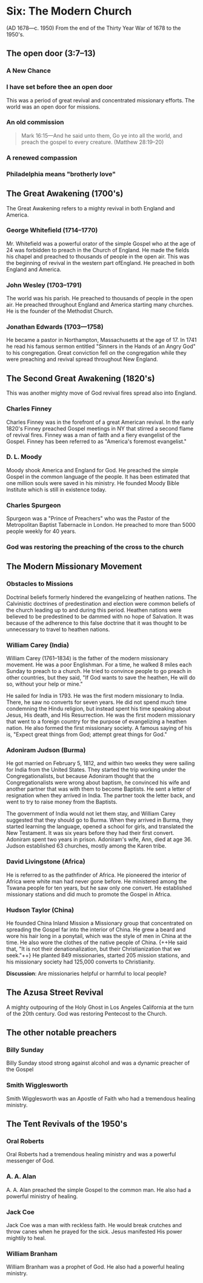 # Six: The Modern Church

(AD 1678—c. 1950) From the end of the Thirty Year War of 1678 to the 1950's.

## The open door (3:7&ndash;13)

### A New Chance

### I have set before thee an open door

This was a period of great revival and concentrated missionary efforts. The world was an open door for missions.

### An old commission

> Mark 16:15&mdash;And he said unto them, Go ye into all the world, and preach the gospel to every creature. (Matthew 28:19&ndash;20)

### A renewed compassion

### Philadelphia means "brotherly love"

## The Great Awakening (1700's)

The Great Awakening refers to a mighty revival in both England and America.

### George Whitefield (1714&ndash;1770)

Mr. Whitefield was a powerful orator of the simple Gospel who at the age of 24 was forbidden to preach in the Church of England. He made the fields his chapel and preached to thousands of people in the open air. This was the beginning of revival in the western part ofEngland. He preached in both England and America.

### John Wesley (1703&ndash;1791)

The world was his parish. He preached to thousands of people in the open air. He preached throughout England and America starting many churches. He is the founder of the Methodist Church.

### Jonathan Edwards (1703&mdash;1758)

He became a pastor in Northampton, Massachusetts at the age of 17. In 1741 he read his famous sermon entitled "Sinners in the Hands of an Angry God" to his congregation. Great conviction fell on the congregation while they were preaching and revival spread throughout New England.

## The Second Great Awakening (1820's)

This was another mighty move of God revival fires spread also into England.

### Charles Finney

Charles Finney was in the forefront of a great American revival. In the early 1820's Finney preached Gospel meetings in NY that stirred a second flame of revival fires. Finney was a man of faith and a fiery evangelist of the Gospel. Finney has been referred to as "America's foremost evangelist."

### D. L. Moody

Moody shook America and England for God. He preached the simple Gospel in the common language of the people. It has been estimated that one million souls were saved in his ministry. He founded Moody Bible Institute which is still in existence today.

### Charles Spurgeon

Spurgeon was a "Prince of Preachers" who was the Pastor of the Metropolitan Baptist Tabernacle in London. He preached to more than 5000 people weekly for 40 years.

### God was restoring the preaching of the cross to the church

## The Modern Missionary Movement

### Obstacles to Missions

Doctrinal beliefs formerly hindered the evangelizing of heathen nations. The Calvinistic doctrines of predestination and election were common beliefs of the church leading up to and during this period. Heathen nations were believed to be predestined to be dammed with no hope of Salvation. It was because of the adherence to this false doctrine that it was thought to be unnecessary to travel to heathen nations.

### William Carey (India)

William Carey (1761&ndash;1834) is the father of the modern missionary movement. He was a poor Englishman. For a time, he walked 8 miles each Sunday to preach to a church. He tried to convince people to go preach in other countries, but they said, "If God wants to save the heathen, He will do so, without your help or mine."

He sailed for India in 1793. He was the first modern missionary to India. There, he saw no converts for seven years. He did not spend much time condemning the Hindu religion, but instead spent his time speaking about Jesus, His death, and His Resurrection. He was the first modern missionary that went to a foreign country for the purpose of evangelizing a heathen nation. He also formed the first missionary society. A famous saying of his is, "Expect great things from God; attempt great things for God."

### Adoniram Judson (Burma)

He got married on February 5, 1812, and within two weeks they were sailing for India from the United States. They started the trip working under the Congregationalists, but because Adoniram thought that the Congregationalists were wrong about baptism, he convinced his wife and another partner that was with them to become Baptists. He sent a letter of resignation when they arrived in India. The partner took the letter back, and went to try to raise money from the Baptists.

The government of India would not let them stay, and William Carey suggested that they should go to Burma. When they arrived in Burma, they started learning the language, opened a school for girls, and translated the New Testament. It was six years before they had their first convert. Adoniram spent two years in prison. Adoniram's wife, Ann, died at age 36. Judson established 63 churches, mostly among the Karen tribe.

### David Livingstone (Africa)

He is referred to as the pathfinder of Africa. He pioneered the interior of Africa were white man had never gone before. He ministered among the Tswana people for ten years, but he saw only one convert. He established missionary stations and did much to promote the Gospel in Africa.

### Hudson Taylor (China)

He founded China Inland Mission a Missionary group that concentrated on spreading the Gospel far into the interior of China. He grew a beard and wore his hair long in a ponytail, which was the style of men in China at the time. He also wore the clothes of the native people of China. {++He said that, "It is not their denationalization, but their Christianization that we seek."++} He planted 849 missionaries, started 205 mission stations, and his missionary society had 125,000 converts to Christianity.

**Discussion**: Are missionaries helpful or harmful to local people?

## The Azusa Street Revival

A mighty outpouring of the Holy Ghost in Los Angeles California at the turn of the 20th century. God was restoring Pentecost to the Church.

## The other notable preachers

### Billy Sunday

Billy Sunday stood strong against alcohol and was a dynamic preacher of the Gospel

### Smith Wigglesworth

Smith Wigglesworth was an Apostle of Faith who had a tremendous healing ministry.

## The Tent Revivals of the 1950's

### Oral Roberts

Oral Roberts had a tremendous healing ministry and was a powerful messenger of God.

### A. A. Alan

A. A. Alan preached the simple Gospel to the common man. He also had a powerful ministry of healing.

### Jack Coe

Jack Coe was a man with reckless faith. He would break crutches and throw canes when he prayed for the sick. Jesus manifested His power mightily to heal.

### William Branham

William Branham was a prophet of God. He also had a powerful healing ministry.